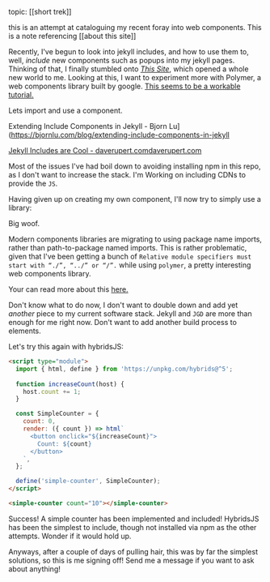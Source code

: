 ---
---

topic: [[short trek]]

this is an attempt at cataloguing my recent foray into web components. 
This is a note referencing [[about this site]]


Recently, I've begun to look into jekyll includes, and how to use them to, well, *include* new components such as popups into my jekyll pages.
Thinking of that, I finally stumbled onto [*This Site*](https://daverupert.com/2017/07/jekyll-includes-are-cool/), which opened a whole new world to me.
Looking at this, I want to experiment more with Polymer, a web components library built by google.
[This seems to be a workable tutorial.](https://blog.webjeda.com/integrate-polymer-jekyll/)

Lets import and use a component.

Extending Include Components in Jekyll - Bjorn Lu](https://bjornlu.com/blog/extending-include-components-in-jekyll

[Jekyll Includes are Cool - daverupert.comdaverupert.com](https://daverupert.com/2017/07/jekyll-includes-are-cool/)
<!-- <script async src="https://unpkg.com/es-module-shims@0.10.1/dist/es-module-shims.js"></script
<script type="module" src="https://cdn.jsdelivr.net/npm/lit-element@2.4.0/lit-element.min.js"></script>
<script type="module" src="./components/my-element.js"></script> -->
<my-element mood="awesome"></my-element>

Most of the issues I've had boil down to avoiding installing npm in this repo, as I don't want to increase the stack.
I'm Working on including CDNs to provide the `JS`. 

Having given up on creating my own component, I'll now try to simply use a library:


<!-- <script type="module">
      import './node_modules/@polymer/paper-fab/paper-fab.js';
    //   import './node_modules/@polymer/iron-icons/iron-icons.html';
    </script>
<paper-fab icon="favorite"></paper-fab>
<paper-fab label="😻"></paper-fab> -->

Big woof.

Modern components libraries are migrating to using package name imports, rather than path-to-package named imports. This is rather problematic, given that I've been getting a bunch of `Relative module specifiers must start with “./”, “../” or “/”.` while using `polymer`, a pretty interesting web components library.

Your can read more about this [here.](https://www.polymer-project.org/blog/2018-02-26-3.0-preview-paths-and-names)

Don't know what to do now, I don't want to double down and add yet *another* piece to my current software stack. Jekyll and `JGD` are more than enough for me right now. Don't want to add another build process to elements.

Let's try this again with hybridsJS:

```html
<script type="module">
  import { html, define } from 'https://unpkg.com/hybrids@^5';
  
  function increaseCount(host) {
    host.count += 1;
  }

  const SimpleCounter = {
    count: 0,
    render: ({ count }) => html`
      <button onclick="${increaseCount}">
        Count: ${count}
      </button>
    `,
  };

  define('simple-counter', SimpleCounter);
</script>

<simple-counter count="10"></simple-counter>
```

<script type="module">
  import { html, define } from 'https://unpkg.com/hybrids@^5';
  
  function increaseCount(host) {
    host.count += 1;
  }

  const SimpleCounter = {
    count: 0,
    render: ({ count }) => html`
      <button onclick="${increaseCount}">
        Count: ${count}
      </button>
    `,
  };

  define('simple-counter', SimpleCounter);
</script>

<simple-counter count="10"></simple-counter>

Success! A simple counter has been implemented and included! HybridsJS has been the simplest to include, though not installed via npm as the other attempts. Wonder if it would hold up.

Anyways, after a couple of days of pulling hair, this was by far the simplest solutions, so this is me signing off! Send me a message if you want to ask about anything!
